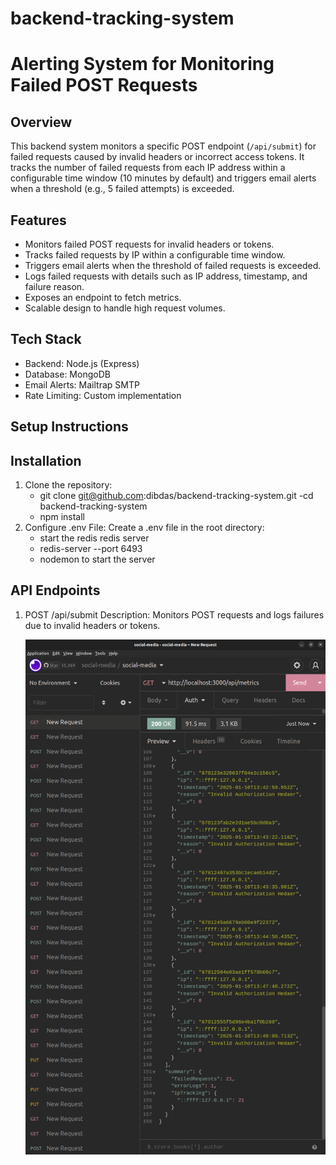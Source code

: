 # backend-tracking-system

# Alerting System for Monitoring Failed POST Requests

## Overview

This backend system monitors a specific POST endpoint (`/api/submit`) for failed requests caused by invalid headers or incorrect access tokens. It tracks the number of failed requests from each IP address within a configurable time window (10 minutes by default) and triggers email alerts when a threshold (e.g., 5 failed attempts) is exceeded.

## Features

- Monitors failed POST requests for invalid headers or tokens.
- Tracks failed requests by IP within a configurable time window.
- Triggers email alerts when the threshold of failed requests is exceeded.
- Logs failed requests with details such as IP address, timestamp, and failure reason.
- Exposes an endpoint to fetch metrics.
- Scalable design to handle high request volumes.

## Tech Stack

- Backend: Node.js (Express)
- Database: MongoDB
- Email Alerts: Mailtrap SMTP
- Rate Limiting: Custom implementation

## Setup Instructions

## Installation

1. Clone the repository:
   - git clone git@github.com:dibdas/backend-tracking-system.git
     -cd backend-tracking-system
   - npm install
2. Configure .env File: Create a .env file in the root directory:
   - start the redis redis server
   - redis-server --port 6493
   - nodemon to start the server

## API Endpoints

1. POST /api/submit
   Description: Monitors POST requests and logs failures due to invalid headers or tokens.

   ![logs and failures of the post request providing incorrect token][defgggggggggggggggg]

[defgggggggggggggggg]: /images/1.png
